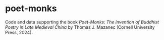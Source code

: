 # poet-monks
Code and data supporting the book _Poet-Monks: The Invention of Buddhist Poetry in Late Medieval China_ by Thomas J. Mazanec (Cornell University Press, 2024).
